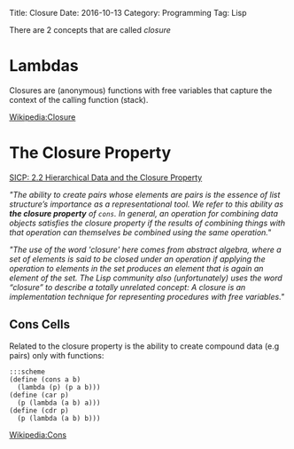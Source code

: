 Title: Closure
Date: 2016-10-13
Category: Programming
Tag: Lisp

There are 2 concepts that are called *closure*

# Lambdas

Closures are (anonymous) functions with free variables that capture the context of the calling function (stack).

[Wikipedia:Closure](https://en.m.wikipedia.org/wiki/Closure_(computer_programming))

# The Closure Property

[SICP: 2.2 Hierarchical Data and the Closure Property](https://mitpress.mit.edu/sicp/full-text/book/book-Z-H-15.html#%_sec_2.2)

*"The ability to create pairs whose elements are pairs is the essence of list structure’s importance as a representational tool. We refer to this ability as **the closure property** of `cons`. In general, an operation for combining data objects satisfies the closure property if the results of combining things with that operation can themselves be combined using the same operation."*

*"The use of the word 'closure' here comes from abstract algebra, where a set of elements is said to be closed under an operation if applying the operation to elements in the set produces an element that is again an element of the set. The Lisp community also (unfortunately) uses the word “closure” to describe a totally unrelated concept: A closure is an implementation technique for representing procedures with free variables."*

## Cons Cells

Related to the closure property is the ability to create compound data (e.g pairs) only with functions:

    :::scheme
    (define (cons a b)
      (lambda (p) (p a b)))
    (define (car p)
      (p (lambda (a b) a)))
    (define (cdr p)
      (p (lambda (a b) b)))
    
[Wikipedia:Cons](https://en.m.wikipedia.org/wiki/Cons#Functional_Implementation)